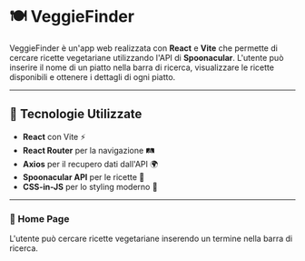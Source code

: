 # 🍽️ VeggieFinder

VeggieFinder è un'app web realizzata con **React** e **Vite** che permette di cercare ricette vegetariane utilizzando l'API di **Spoonacular**. L'utente può inserire il nome di un piatto nella barra di ricerca, visualizzare le ricette disponibili e ottenere i dettagli di ogni piatto.

---

## 🚀 **Tecnologie Utilizzate**

- **React** con Vite ⚡
- **React Router** per la navigazione 🛤️
- **Axios** per il recupero dati dall'API 🌍
- **Spoonacular API** per le ricette 🥗
- **CSS-in-JS** per lo styling moderno 🎨

---

### 📌 Home Page  
L'utente può cercare ricette vegetariane inserendo un termine nella barra di ricerca.


